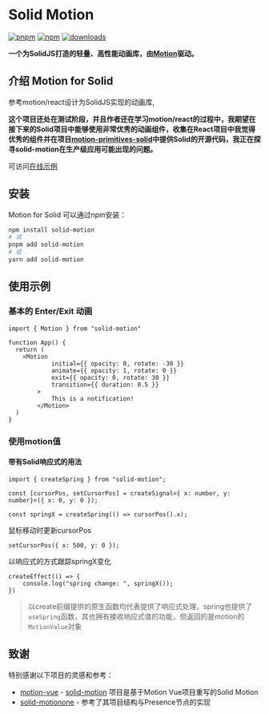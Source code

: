 # Solid Motion

[![pnpm](https://img.shields.io/badge/maintained%20with-pnpm-cc00ff.svg?style=for-the-badge&logo=pnpm)](https://pnpm.io/)
[![npm](https://img.shields.io/npm/v/solid-motion?style=for-the-badge)](https://www.npmjs.com/package/solid-motion)
[![downloads](https://img.shields.io/npm/dw/solid-motion?color=blue&style=for-the-badge)](https://www.npmjs.com/package/solid-motion)

**一个为SolidJS打造的轻量、高性能动画库，由[Motion](https://motion.dev/)驱动。**

## 介绍 Motion for Solid 

参考motion/react设计为SolidJS实现的动画库,

**这个项目还处在测试阶段，并且作者还在学习motion/react的过程中，我期望在接下来的Solid项目中能够使用非常优秀的动画组件，收集在React项目中我觉得优秀的组件并在项目[motion-primitives-solid](github.com/yefu24324/motion-primitives-solid)中提供Solid的开源代码，我正在探寻solid-motion在生产级应用可能出现的问题。**

可访问[在线示例](https://motion-primitives-solid.yefu24324.com)

## 安装

Motion for Solid 可以通过npm安装：

```bash
npm install solid-motion
# 或
pnpm add solid-motion
# 或
yarn add solid-motion
```

## 使用示例

### 基本的 Enter/Exit 动画

```tsx
import { Motion } from "solid-motion"

function App() {
  return (
    <Motion
			initial={{ opacity: 0, rotate: -30 }}
			animate={{ opacity: 1, rotate: 0 }}
			exit={{ opacity: 0, rotate: 30 }}
			transition={{ duration: 0.5 }}
		>
			This is a notification!
		</Motion>
  )
}
```

### 使用motion值

#### 带有Solid响应式的用法
```tsx
import { createSpring } from "solid-motion";

const [cursorPos, setCursorPos] = createSignal<{ x: number, y: number}>({ x: 0, y: 0 });

const springX = createSpring(() => cursorPos().x);
```

鼠标移动时更新cursorPos

```tsx
setCursorPos({ x: 500, y: 0 });
```

以响应式的方式跟踪springX变化
```tsx
createEffect(() => {
	console.log("spring change: ", springX());
})
```

> 以create前缀提供的原生函数均代表提供了响应式处理，spring也提供了`useSpring`函数，其也拥有接收响应式值的功能，但返回的是motion的`MotionValue`对象


## 致谢

特别感谢以下项目的灵感和参考：

- [motion-vue](https://github.com/motiondivision/motion-vue) - [solid-motion](.) 项目是基于Motion Vue项目重写的Solid Motion
- [solid-motionone](https://github.com/solidjs-community/solid-motionone) - 参考了其项目结构与Presence节点的实现